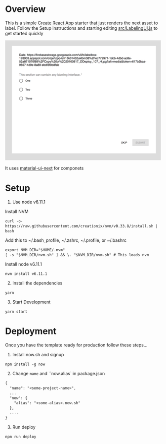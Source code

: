# Overview

This is a simple [Create React App](https://github.com/facebookincubator/create-react-app) starter that just renders the next asset to label. Follow the Setup instructions and starting editing [src/LabelingUI.js]() to get started quickly

![output.png](output.png)

It uses [material-ui-next](https://material-ui-next.com/) for componets

# Setup

1. Use node v6.11.1

  Install NVM
  ```shell
  curl -o- https://raw.githubusercontent.com/creationix/nvm/v0.33.8/install.sh | bash
  ```

  Add this to ~/.bash_profile, ~/.zshrc, ~/.profile, or ~/.bashrc
  ```shell
  export NVM_DIR="$HOME/.nvm"
  [ -s "$NVM_DIR/nvm.sh" ] && \. "$NVM_DIR/nvm.sh" # This loads nvm
  ```

  Install node v6.11.1
  ```
  nvm install v6.11.1
  ```


2. Install the dependencies

```
yarn
```

3. Start Development

```
yarn start
```


# Deployment

Once you have the template ready for production follow these steps...

1. Install now.sh and signup

```
npm install -g now
```

2. Change `name` and ``now.alias` in package.json 

```
{
  "name": "<some-project-name>",
  ...
  "now": {
    "alias": "<some-alias>.now.sh"
  },
  ....
}
```

3. Run deploy

```
npm run deploy
```


